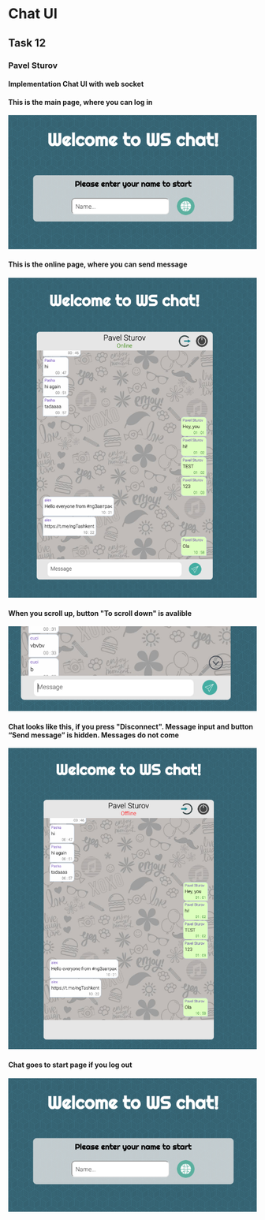 <h1>Chat UI</h1>
<h2>Task 12</h2>
<h3>Pavel Sturov</h2>
<h4>Implementation Chat UI with web socket</h4>


<h4>This is the main page, where you can log in</h4>

![Image alt](https://github.com/pavel-sturov/EPAM-Mentoring/raw/Task12-Chat-UI/Task12/readme/start.png)

<h4>This is the online page, where you can send message</h4>

![Image alt](https://github.com/pavel-sturov/EPAM-Mentoring/raw/Task12-Chat-UI/Task12/readme/online.png)

<h4>When you scroll up, button "To scroll down" is avalible</h4>

![Image alt](https://github.com/pavel-sturov/EPAM-Mentoring/raw/Task12-Chat-UI/Task12/readme/scroll-btn.png)

<h4>Chat looks like this, if you press "Disconnect".
Message input and button “Send message” is hidden. Messages do not come</h4>

![Image alt](https://github.com/pavel-sturov/EPAM-Mentoring/raw/Task12-Chat-UI/Task12/readme/offline.png)

<h4>Chat goes to start page if you log out</h4>

![Image alt](https://github.com/pavel-sturov/EPAM-Mentoring/raw/Task12-Chat-UI/Task12/readme/start.png)